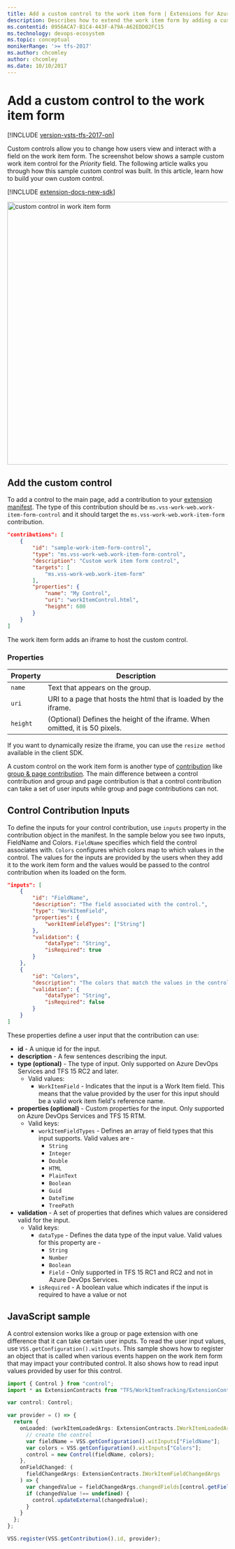 ```yaml
---
title: Add a custom control to the work item form | Extensions for Azure DevOps Services
description: Describes how to extend the work item form by adding a custom control.
ms.contentid: 0956ACA7-B1C4-443F-A79A-A62EDD02FC15
ms.technology: devops-ecosystem
ms.topic: conceptual
monikerRange: '>= tfs-2017'
ms.author: chcomley
author: chcomley
ms.date: 10/10/2017
---
```


# Add a custom control to the work item form

[!INCLUDE [version-vsts-tfs-2017-on](../../boards/includes/version-vsts-tfs-2017-on.md)]

Custom controls allow you to change how users view and interact with a field on the work item form. The screenshot below shows a sample custom work item control for the _Priority_ field. The following article walks you through how this sample custom control was built. In this article, learn how to build your own custom control.

[!INCLUDE [extension-docs-new-sdk](../../includes/extension-docs-new-sdk.md)]

<img alt="custom control in work item form" src="./media/customcontrol.png" style="width: 600px;"/>

## Add the custom control

To add a control to the main page, add a contribution to your [extension manifest](../develop/manifest.md). The type of this contribution should be `ms.vss-work-web.work-item-form-control`
and it should target the `ms.vss-work-web.work-item-form` contribution.

```json
"contributions": [
    {  
        "id": "sample-work-item-form-control",
        "type": "ms.vss-work-web.work-item-form-control",
        "description": "Custom work item form control",
        "targets": [
            "ms.vss-work-web.work-item-form"
        ],
        "properties": {
            "name": "My Control",
            "uri": "workItemControl.html",
            "height": 600
        }
    }
]
```

The work item form adds an iframe to host the custom control.

### Properties

| Property | Description                                                                 |
| -------- | --------------------------------------------------------------------------- |
| `name`   | Text that appears on the group.                                             |
| `uri`    | URI to a page that hosts the html that is loaded by the iframe.             |
| `height` | (Optional) Defines the height of the iframe. When omitted, it is 50 pixels. |

If you want to dynamically resize the iframe, you can use the `resize method` available in the client SDK.

A custom control on the work item form is another type of [contribution](./contributions-overview.md) like [group & page contribution](./add-workitem-extension.md). The main difference between a control contribution and group and page contribution is that a control contribution can take a set of user inputs while group and page contributions can not.

## Control Contribution Inputs

To define the inputs for your control contribution, use `inputs` property in the contribution object in the manifest. In the sample below you see two inputs, FieldName and Colors. `FieldName` specifies which field the control associates with. `Colors` configures which colors map to which values in the control. The values for the inputs are provided by the users when they add it to the work item form and the values would be passed to the control contribution when its loaded on the form.

```json
"inputs": [
    {
        "id": "FieldName",
        "description": "The field associated with the control.",
        "type": "WorkItemField",
        "properties": {
            "workItemFieldTypes": ["String"]
        },
        "validation": {
            "dataType": "String",
            "isRequired": true
        }
    },
    {
        "id": "Colors",
        "description": "The colors that match the values in the control.",
        "validation": {
            "dataType": "String",
            "isRequired": false
        }
    }
]
```

These properties define a user input that the contribution can use:

* **id** - A unique id for the input.
* **description** - A few sentences describing the input.
* **type (optional)** - The type of input. Only supported on Azure DevOps Services and TFS 15 RC2 and later.
  * Valid values:
    * `WorkItemField` - Indicates that the input is a Work Item field. This means that the value provided by the user for this input should be a valid work item field's reference name.
* **properties (optional)** - Custom properties for the input. Only supported on Azure DevOps Services and TFS 15 RTM.
  * Valid keys:
    * `workItemFieldTypes` - Defines an array of field types that this input supports. Valid values are -
      * `String`
      * `Integer`
      * `Double`
      * `HTML`
      * `PlainText`
      * `Boolean`
      * `Guid`
      * `DateTime`
      * `TreePath`
* **validation** - A set of properties that defines which values are considered valid for the input.
  * Valid keys:
    * `dataType` - Defines the data type of the input value. Valid values for this property are -
      * `String`
      * `Number`
      * `Boolean`
      * `Field` - Only supported in TFS 15 RC1 and RC2 and not in Azure DevOps Services.
    * `isRequired` - A boolean value which indicates if the input is required to have a value or not

## JavaScript sample

A control extension works like a group or page extension with one difference that it can take certain user inputs. To read the user input values, use `VSS.getConfiguration().witInputs`. This sample shows how to register an object that is called when various events happen on the work item form that may impact your contributed control. It also shows how to read input values provided by user for this control.

```typescript
import { Control } from "control";
import * as ExtensionContracts from "TFS/WorkItemTracking/ExtensionContracts";

var control: Control;

var provider = () => {
  return {
    onLoaded: (workItemLoadedArgs: ExtensionContracts.IWorkItemLoadedArgs) => {
      // create the control
      var fieldName = VSS.getConfiguration().witInputs["FieldName"];
      var colors = VSS.getConfiguration().witInputs["Colors"];
      control = new Control(fieldName, colors);
    },
    onFieldChanged: (
      fieldChangedArgs: ExtensionContracts.IWorkItemFieldChangedArgs
    ) => {
      var changedValue = fieldChangedArgs.changedFields[control.getFieldName()];
      if (changedValue !== undefined) {
        control.updateExternal(changedValue);
      }
    }
  };
};

VSS.register(VSS.getContribution().id, provider);
```

